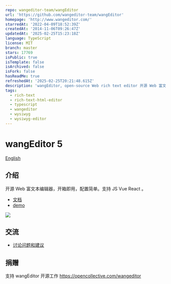 ```yaml
---
repo: wangeditor-team/wangEditor
url: 'https://github.com/wangeditor-team/wangEditor'
homepage: 'http://www.wangeditor.com/'
starredAt: '2022-04-09T18:52:39Z'
createdAt: '2014-11-06T09:26:47Z'
updatedAt: '2025-02-25T15:23:18Z'
language: TypeScript
license: MIT
branch: master
stars: 17769
isPublic: true
isTemplate: false
isArchived: false
isFork: false
hasReadMe: true
refreshedAt: '2025-02-25T20:21:48.615Z'
description: 'wangEditor, open-source Web rich text editor 开源 Web 富文本编辑器'
tags:
  - rich-text
  - rich-text-html-editor
  - typescript
  - wangeditor
  - wysiwyg
  - wysiwyg-editor
---
```


# wangEditor 5

[English](./README-en.md)

## 介绍

开源 Web 富文本编辑器，开箱即用，配置简单。支持 JS Vue React 。

- [文档](https://www.wangeditor.com/)
- [demo](https://www.wangeditor.com/demo/)

![](./docs/images/editor.png)

## 交流

- [讨论问题和建议](https://github.com/wangeditor-team/wangEditor/issues)

## 捐赠

支持 wangEditor 开源工作 https://opencollective.com/wangeditor
